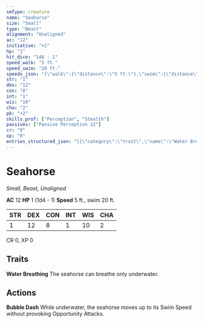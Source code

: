 ```yaml
---
smType: creature
name: "Seahorse"
size: "Small"
type: "Beast"
alignment: "Unaligned"
ac: "12"
initiative: "+1"
hp: "1"
hit_dice: "1d4 - 1"
speed_walk: "5 ft."
speed_swim: "20 ft."
speeds_json: "{\"walk\":{\"distance\":\"5 ft.\"},\"swim\":{\"distance\":\"20 ft.\"}}"
str: "1"
dex: "12"
con: "8"
int: "1"
wis: "10"
cha: "2"
pb: "+2"
skills_prof: ["Perception", "Stealth"]
passives: ["Passive Perception 12"]
cr: "0"
xp: "0"
entries_structured_json: "[{\"category\":\"trait\",\"name\":\"Water Breathing\",\"text\":\"The seahorse can breathe only underwater.\"},{\"category\":\"action\",\"name\":\"Bubble Dash\",\"text\":\"While underwater, the seahorse moves up to its Swim Speed without provoking Opportunity Attacks.\"}]"
---
```


# Seahorse
*Small, Beast, Unaligned*

**AC** 12
**HP** 1 (1d4 - 1)
**Speed** 5 ft., swim 20 ft.

| STR | DEX | CON | INT | WIS | CHA |
| --- | --- | --- | --- | --- | --- |
| 1 | 12 | 8 | 1 | 10 | 2 |

CR 0, XP 0

## Traits

**Water Breathing**
The seahorse can breathe only underwater.

## Actions

**Bubble Dash**
While underwater, the seahorse moves up to its Swim Speed without provoking Opportunity Attacks.
